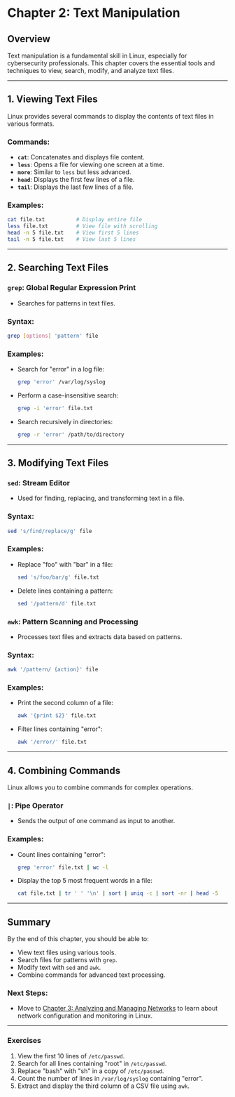 # Chapter 2: Text Manipulation

## Overview

Text manipulation is a fundamental skill in Linux, especially for cybersecurity professionals. This chapter covers the essential tools and techniques to view, search, modify, and analyze text files.

---

## 1. Viewing Text Files

Linux provides several commands to display the contents of text files in various formats.

### Commands:
- **`cat`**: Concatenates and displays file content.
- **`less`**: Opens a file for viewing one screen at a time.
- **`more`**: Similar to `less` but less advanced.
- **`head`**: Displays the first few lines of a file.
- **`tail`**: Displays the last few lines of a file.

### Examples:
```bash
cat file.txt          # Display entire file
less file.txt         # View file with scrolling
head -n 5 file.txt    # View first 5 lines
tail -n 5 file.txt    # View last 5 lines
```

---

## 2. Searching Text Files

### `grep`: Global Regular Expression Print
- Searches for patterns in text files.

### Syntax:
```bash
grep [options] 'pattern' file
```

### Examples:
- Search for "error" in a log file:
  ```bash
  grep 'error' /var/log/syslog
  ```
- Perform a case-insensitive search:
  ```bash
  grep -i 'error' file.txt
  ```
- Search recursively in directories:
  ```bash
  grep -r 'error' /path/to/directory
  ```

---

## 3. Modifying Text Files

### `sed`: Stream Editor
- Used for finding, replacing, and transforming text in a file.

### Syntax:
```bash
sed 's/find/replace/g' file
```

### Examples:
- Replace "foo" with "bar" in a file:
  ```bash
  sed 's/foo/bar/g' file.txt
  ```
- Delete lines containing a pattern:
  ```bash
  sed '/pattern/d' file.txt
  ```

### `awk`: Pattern Scanning and Processing
- Processes text files and extracts data based on patterns.

### Syntax:
```bash
awk '/pattern/ {action}' file
```

### Examples:
- Print the second column of a file:
  ```bash
  awk '{print $2}' file.txt
  ```
- Filter lines containing "error":
  ```bash
  awk '/error/' file.txt
  ```

---

## 4. Combining Commands

Linux allows you to combine commands for complex operations.

### `|`: Pipe Operator
- Sends the output of one command as input to another.

### Examples:
- Count lines containing "error":
  ```bash
  grep 'error' file.txt | wc -l
  ```
- Display the top 5 most frequent words in a file:
  ```bash
  cat file.txt | tr ' ' '\n' | sort | uniq -c | sort -nr | head -5
  ```

---

## Summary

By the end of this chapter, you should be able to:
- View text files using various tools.
- Search files for patterns with `grep`.
- Modify text with `sed` and `awk`.
- Combine commands for advanced text processing.

### Next Steps:
- Move to [Chapter 3: Analyzing and Managing Networks](#) to learn about network configuration and monitoring in Linux.

---

### Exercises

1. View the first 10 lines of `/etc/passwd`.
2. Search for all lines containing "root" in `/etc/passwd`.
3. Replace "bash" with "sh" in a copy of `/etc/passwd`.
4. Count the number of lines in `/var/log/syslog` containing "error".
5. Extract and display the third column of a CSV file using `awk`. 

